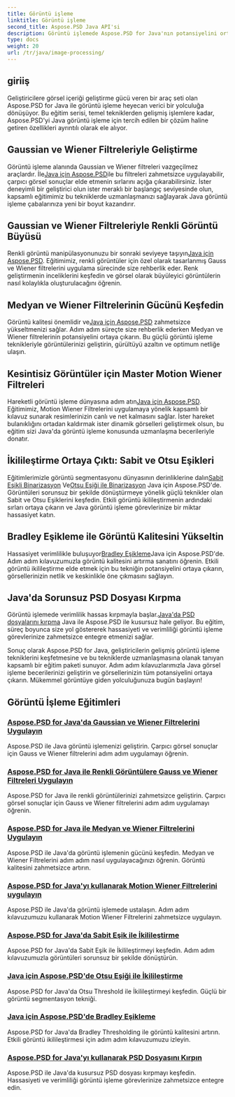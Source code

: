 ```yaml
---
title: Görüntü işleme
linktitle: Görüntü işleme
second_title: Aspose.PSD Java API'si
description: Görüntü işlemede Aspose.PSD for Java'nın potansiyelini ortaya çıkarın. Gaussian, Wiener, Median ve Motion Wiener filtrelerini adım adım uygulamayı öğrenin.
type: docs
weight: 20
url: /tr/java/image-processing/
---
```

## giriiş

Geliştiricilere görsel içeriği geliştirme gücü veren bir araç seti olan Aspose.PSD for Java ile görüntü işleme heyecan verici bir yolculuğa dönüşüyor. Bu eğitim serisi, temel tekniklerden gelişmiş işlemlere kadar, Aspose.PSD'yi Java görüntü işleme için tercih edilen bir çözüm haline getiren özellikleri ayrıntılı olarak ele alıyor.

## Gaussian ve Wiener Filtreleriyle Geliştirme

 Görüntü işleme alanında Gaussian ve Wiener filtreleri vazgeçilmez araçlardır. İle[Java için Aspose.PSD](./apply-gaussian-wiener-filters/)ile bu filtreleri zahmetsizce uygulayabilir, çarpıcı görsel sonuçlar elde etmenin sırlarını açığa çıkarabilirsiniz. İster deneyimli bir geliştirici olun ister meraklı bir başlangıç seviyesinde olun, kapsamlı eğitimimiz bu tekniklerde uzmanlaşmanızı sağlayarak Java görüntü işleme çabalarınıza yeni bir boyut kazandırır.

## Gaussian ve Wiener Filtreleriyle Renkli Görüntü Büyüsü

 Renkli görüntü manipülasyonunuzu bir sonraki seviyeye taşıyın[Java için Aspose.PSD](./apply-gaussian-wiener-filters-color-image/). Eğitimimiz, renkli görüntüler için özel olarak tasarlanmış Gauss ve Wiener filtrelerini uygulama sürecinde size rehberlik eder. Renk geliştirmenin inceliklerini keşfedin ve görsel olarak büyüleyici görüntülerin nasıl kolaylıkla oluşturulacağını öğrenin.

## Medyan ve Wiener Filtrelerinin Gücünü Keşfedin

 Görüntü kalitesi önemlidir ve[Java için Aspose.PSD](./apply-median-wiener-filters/) zahmetsizce yükseltmenizi sağlar. Adım adım süreçte size rehberlik ederken Medyan ve Wiener filtrelerinin potansiyelini ortaya çıkarın. Bu güçlü görüntü işleme teknikleriyle görüntülerinizi geliştirin, gürültüyü azaltın ve optimum netliğe ulaşın.

## Kesintisiz Görüntüler için Master Motion Wiener Filtreleri

 Hareketli görüntü işleme dünyasına adım atın[Java için Aspose.PSD](./apply-motion-wiener-filters/). Eğitimimiz, Motion Wiener Filtrelerini uygulamaya yönelik kapsamlı bir kılavuz sunarak resimlerinizin canlı ve net kalmasını sağlar. İster hareket bulanıklığını ortadan kaldırmak ister dinamik görselleri geliştirmek olsun, bu eğitim sizi Java'da görüntü işleme konusunda uzmanlaşma becerileriyle donatır.

## İkilileştirme Ortaya Çıktı: Sabit ve Otsu Eşikleri

 Eğitimlerimizle görüntü segmentasyonu dünyasının derinliklerine dalın[Sabit Eşikli Binarizasyon](./binarization-fixed-threshold/) Ve[Otsu Eşiği ile Binarizasyon](./binarization-otsu-threshold/) Java için Aspose.PSD'de. Görüntüleri sorunsuz bir şekilde dönüştürmeye yönelik güçlü teknikler olan Sabit ve Otsu Eşiklerini keşfedin. Etkili görüntü ikilileştirmenin ardındaki sırları ortaya çıkarın ve Java görüntü işleme görevlerinize bir miktar hassasiyet katın.

## Bradley Eşikleme ile Görüntü Kalitesini Yükseltin

 Hassasiyet verimlilikle buluşuyor[Bradley Eşikleme](./bradley-thresholding/)Java için Aspose.PSD'de. Adım adım kılavuzumuzla görüntü kalitesini artırma sanatını öğrenin. Etkili görüntü ikilileştirme elde etmek için bu tekniğin potansiyelini ortaya çıkarın, görsellerinizin netlik ve keskinlikle öne çıkmasını sağlayın.

## Java'da Sorunsuz PSD Dosyası Kırpma

 Görüntü işlemede verimlilik hassas kırpmayla başlar.[Java'da PSD dosyalarını kırpma](./crop-psd-file/) Java ile Aspose.PSD ile kusursuz hale geliyor. Bu eğitim, süreç boyunca size yol göstererek hassasiyeti ve verimliliği görüntü işleme görevlerinize zahmetsizce entegre etmenizi sağlar.

Sonuç olarak Aspose.PSD for Java, geliştiricilerin gelişmiş görüntü işleme tekniklerini keşfetmesine ve bu tekniklerde uzmanlaşmasına olanak tanıyan kapsamlı bir eğitim paketi sunuyor. Adım adım kılavuzlarımızla Java görsel işleme becerilerinizi geliştirin ve görsellerinizin tüm potansiyelini ortaya çıkarın. Mükemmel görüntüye giden yolculuğunuza bugün başlayın!
## Görüntü İşleme Eğitimleri
### [Aspose.PSD for Java'da Gaussian ve Wiener Filtrelerini Uygulayın](./apply-gaussian-wiener-filters/)
Aspose.PSD ile Java görüntü işlemenizi geliştirin. Çarpıcı görsel sonuçlar için Gauss ve Wiener filtrelerini adım adım uygulamayı öğrenin.
### [Aspose.PSD for Java ile Renkli Görüntülere Gauss ve Wiener Filtreleri Uygulayın](./apply-gaussian-wiener-filters-color-image/)
Aspose.PSD for Java ile renkli görüntülerinizi zahmetsizce geliştirin. Çarpıcı görsel sonuçlar için Gauss ve Wiener filtrelerini adım adım uygulamayı öğrenin.
### [Aspose.PSD for Java ile Medyan ve Wiener Filtrelerini Uygulayın](./apply-median-wiener-filters/)
Aspose.PSD ile Java'da görüntü işlemenin gücünü keşfedin. Medyan ve Wiener Filtrelerini adım adım nasıl uygulayacağınızı öğrenin. Görüntü kalitesini zahmetsizce artırın.
### [Aspose.PSD for Java'yı kullanarak Motion Wiener Filtrelerini uygulayın](./apply-motion-wiener-filters/)
Aspose.PSD ile Java'da görüntü işlemede ustalaşın. Adım adım kılavuzumuzu kullanarak Motion Wiener Filtrelerini zahmetsizce uygulayın.
### [Aspose.PSD for Java'da Sabit Eşik ile İkilileştirme](./binarization-fixed-threshold/)
Aspose.PSD for Java'da Sabit Eşik ile İkilileştirmeyi keşfedin. Adım adım kılavuzumuzla görüntüleri sorunsuz bir şekilde dönüştürün.
### [Java için Aspose.PSD'de Otsu Eşiği ile İkilileştirme](./binarization-otsu-threshold/)
Aspose.PSD for Java'da Otsu Threshold ile İkilileştirmeyi keşfedin. Güçlü bir görüntü segmentasyon tekniği.
### [Java için Aspose.PSD'de Bradley Eşikleme](./bradley-thresholding/)
Aspose.PSD for Java'da Bradley Thresholding ile görüntü kalitesini artırın. Etkili görüntü ikilileştirmesi için adım adım kılavuzumuzu izleyin.
### [Aspose.PSD for Java'yı kullanarak PSD Dosyasını Kırpın](./crop-psd-file/)
Aspose.PSD ile Java'da kusursuz PSD dosyası kırpmayı keşfedin. Hassasiyeti ve verimliliği görüntü işleme görevlerinize zahmetsizce entegre edin.